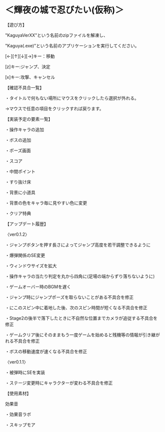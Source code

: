 # ＜輝夜の城で忍びたい(仮称)＞
【遊び方】

"KaguyaVerXX"という名前のzipファイルを解凍し、

"Kaguya(.exe)"という名前のアプリケーションを実行してください。



[←][↑][↓][→]キー：移動

[z]キー:ジャンプ、決定

[x]キー:攻撃、キャンセル



【確認不具合一覧】

・タイトルで何もない場所にマウスをクリックしたら選択が外れる。

→マウスで任意の項目をクリックすれば戻ります。



【実装予定の要素一覧】

・操作キャラの追加

・ボスの追加

・ポーズ画面

・スコア

・中間ポイント

・すり抜け床

・背景に小道具

・背景の色をキャラ毎に見やすい色に変更

・クリア特典




【アップデート履歴】

〈ver0.1.2〉

・ジャンプボタンを押す長さによってジャンプ高度を若干調整できるように

・爆弾関係のSE変更

・ウィンドウサイズを拡大

・操作キャラの当たり判定を丸から四角に(足場の端からずり落ちないように)

・ゲームオーバー時のBGMを遅く



・ジャンプ時にジャンプポーズを取らないことがある不具合を修正

・にこのスピン中に着地した後、次のスピン時間が短くなる不具合を修正

・Stage2の後半で落下したときに不自然な位置までカメラが追従する不具合を修正

・ゲームクリア後にそのままもう一度ゲームを始めると残機等の情報が引き継がれる不具合を修正

・ボスの移動速度が速くなる不具合を修正

〈ver0.1.1〉

・被弾時にSEを実装


・ステージ変更時にキャラクターが変わる不具合を修正




【使用素材】

効果音

・効果音ラボ

・スキップモア

